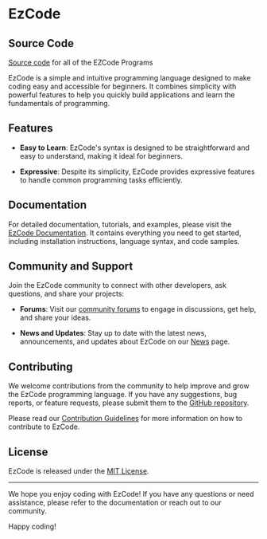 # EzCode

## Source Code
[Source code](https://github.com/JBrosDevelopment/EZCode-SourceCode) for all of the EZCode Programs

EzCode is a simple and intuitive programming language designed to make coding easy and accessible for beginners. It combines simplicity with powerful features to help you quickly build applications and learn the fundamentals of programming.

## Features

- **Easy to Learn**: EzCode's syntax is designed to be straightforward and easy to understand, making it ideal for beginners.

- **Expressive**: Despite its simplicity, EzCode provides expressive features to handle common programming tasks efficiently.

## Documentation

For detailed documentation, tutorials, and examples, please visit the [EzCode Documentation](https://ez-code.web.app). It contains everything you need to get started, including installation instructions, language syntax, and code samples.

## Community and Support

Join the EzCode community to connect with other developers, ask questions, and share your projects:

- **Forums**: Visit our [community forums](https://ez-code.web.app/forums) to engage in discussions, get help, and share your ideas.

- **News and Updates**: Stay up to date with the latest news, announcements, and updates about EzCode on our [News](https://ez-code.web.app/news) page.

## Contributing

We welcome contributions from the community to help improve and grow the EzCode programming language. If you have any suggestions, bug reports, or feature requests, please submit them to the [GitHub repository](https://github.com/your-username/ezcode).

Please read our [Contribution Guidelines](CONTRIBUTING.md) for more information on how to contribute to EzCode.

## License

EzCode is released under the [MIT License](LICENSE.txt).

---

We hope you enjoy coding with EzCode! If you have any questions or need assistance, please refer to the documentation or reach out to our community.

Happy coding!
